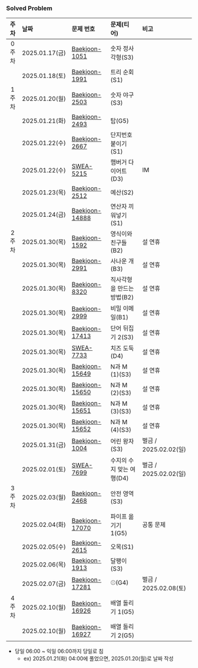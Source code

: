 ### Solved Problem

| 주차  | 날짜              | 문제 번호                                                                                                      | 문제(티어)           | 비고                 |
|:---:|:----------------|:-----------------------------------------------------------------------------------------------------------|:-----------------|:-------------------|
| 0주차 | 2025.01.17(금)   | [Baekjoon-1051](https://www.acmicpc.net/problem/1051)                                                      | 숫자 정사각형(S3)      |                                                                                                |
|     | 2025.01.18(토)   | [Baekjoon-1991](https://www.acmicpc.net/problem/1991)                                                      | 트리 순회(S1)        |                                                                                                  |
| 1주차 | 2025.01.20(월)   | [Baekjoon-2503](https://www.acmicpc.net/problem/2503)                                                      | 숫자 야구(S3)        |                                                                                              |
|     | 2025.01.21(화)   | [Baekjoon-2493](https://www.acmicpc.net/problem/2493)                                                      | 탑(G5)            |                                                                                           |
|     | 2025.01.22(수)   | [Baekjoon-2667](https://www.acmicpc.net/problem/2667)                                                      | 단지번호붙이기(S1)      |                                                                                           |
|     | 2025.01.22(수)   | [SWEA-5215](https://swexpertacademy.com/main/code/problem/problemDetail.do?contestProbId=AWT-lPB6dHUDFAVT) | 햄버거 다이어트(D3)     |            IM        |
|     | 2025.01.23(목)   | [Baekjoon-2512](https://www.acmicpc.net/problem/2512)                                                      | 예산(S2)           |                                                                                           |
|     | 2025.01.24(금)   | [Baekjoon-14888](https://www.acmicpc.net/problem/14888)                                                    | 연산자 끼워넣기(S1)     |                                                                                           |
| 2주차 | 2025.01.30(목)   | [Baekjoon-1592](https://www.acmicpc.net/problem/1592)                                                      | 영식이와 친구들(B2)     |                                                                              설 연휴               |
|     | 2025.01.30(목)   | [Baekjoon-2991](https://www.acmicpc.net/problem/2991)                                                      | 사나운 개(B3)        |                                                                             설 연휴               |
|     | 2025.01.30(목)   | [Baekjoon-8320](https://www.acmicpc.net/problem/8320)                                                      | 직사각형을 만드는 방법(B2) |                                                                         설 연휴               |
|     | 2025.01.30(목)   | [Baekjoon-2999](https://www.acmicpc.net/problem/2999)                                                      | 비밀 이메일(B1)       |                                                                               설 연휴               |
|     | 2025.01.30(목)   | [Baekjoon-17413](https://www.acmicpc.net/problem/17413)                                                    | 단어 뒤집기 2(S3)     |                                                                            설 연휴               |
|     | 2025.01.30(목)   | [SWEA-7733](https://swexpertacademy.com/main/code/problem/problemDetail.do?contestProbId=AWrDOdQqRCUDFARG) | 치즈 도둑(D4)        |            설 연휴               |
|     | 2025.01.30(목)   | [Baekjoon-15649](https://www.acmicpc.net/problem/15649)                                                    | N과 M (1)(S3)     |                                                                       설 연휴               |
|     | 2025.01.30(목)   | [Baekjoon-15650](https://www.acmicpc.net/problem/15650)                                                    | N과 M (2)(S3)     |                                                                          설 연휴               |
|     | 2025.01.30(목)   | [Baekjoon-15651](https://www.acmicpc.net/problem/15651)                                                    | N과 M (3)(S3)     |                                                                           설 연휴               |
|     | 2025.01.30(목)   | [Baekjoon-15652](https://www.acmicpc.net/problem/15652)                                                    | N과 M (4)(S3)     |                                                                          설 연휴               |
|     | 2025.01.31(금)   | [Baekjoon-1004](https://www.acmicpc.net/problem/1004)                                                      | 어린 왕자(S3)        |                                                                         벌금 / 2025.02.02(일) |
|     | 2025.02.01(토)   | [SWEA-7699](https://swexpertacademy.com/main/code/problem/problemDetail.do?contestProbId=AWqUzj0arpkDFARG) | 수지의 수지 맞는 여행(D4) |       벌금 / 2025.02.02(일) | 
| 3주차 | 2025.02.03(월)   | [Baekjoon-2468](https://www.acmicpc.net/problem/2468)                                                      | 안전 영역(S3)        |                                                                                             |
|     | 2025.02.04(화)   | [Baekjoon-17070](https://www.acmicpc.net/problem/17070)                                                    | 파이프 옮기기 1(G5)    |                                                                            공통 문제              |
|     | 2025.02.05(수)   | [Baekjoon-2615](https://www.acmicpc.net/problem/2615)                                                      | 오목(S1)           |                                                                                         |
|     | 2025.02.06(목)   | [Baekjoon-1913](https://www.acmicpc.net/problem/1913)                                                      | 달팽이(S3)          |                                                                                            |
|     | 2025.02.07(금)   | [Baekjoon-17281](https://www.acmicpc.net/problem/17281)                                                    | ⚾(G4)            |                                                                      벌금 / 2025.02.08(토) |
| 4주차 |     2025.02.10(월)            | [Baekjoon-16926](https://www.acmicpc.net/problem/16926)                                                    | 배열 돌리기 1(G5)     |                                                                                                                                      |
|     |         2025.02.10(월)        | [Baekjoon-16927](https://www.acmicpc.net/problem/16927)                                                    | 배열 돌리기 2(G5)     |                                                                                                                                      |

* 당일 06:00 ~ 익일 06:00까지 당일로 침 
  * ex) 2025.01.21(화) 04:00에 풀었으면, 2025.01.20(월)로 날짜 작성
